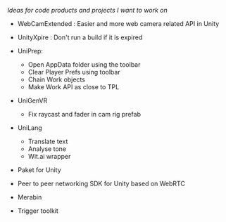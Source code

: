 _Ideas for code products and projects I want to work on_

- WebCamExtended : Easier and more web camera related API in Unity

- UnityXpire : Don't run a build if it is expired

- UniPrep:
    - Open AppData folder using the toolbar
    - Clear Player Prefs using toolbar
    - Chain Work objects
    - Make Work API as close to TPL

- UniGenVR
    + Fix raycast and fader in cam rig prefab

- UniLang
    + Translate text
    + Analyse tone
    + Wit.ai wrapper

- Paket for Unity

- Peer to peer networking SDK for Unity based on WebRTC

- Merabin

- Trigger toolkit  